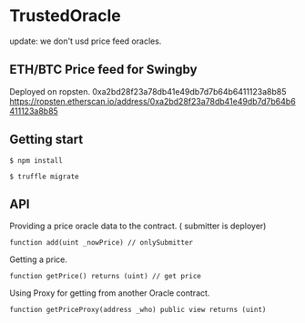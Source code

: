 # TrustedOracle

update: we don't usd price feed oracles.

## ETH/BTC Price feed for Swingby

Deployed on ropsten.
0xa2bd28f23a78db41e49db7d7b64b6411123a8b85
https://ropsten.etherscan.io/address/0xa2bd28f23a78db41e49db7d7b64b6411123a8b85

## Getting start
```
$ npm install 
```
```
$ truffle migrate
```

## API

Providing a price oracle data to the contract. ( submitter is deployer)
```
function add(uint _nowPrice) // onlySubmitter
```
Getting a price.
```
function getPrice() returns (uint) // get price 
```
Using Proxy for getting from another Oracle contract.
```
function getPriceProxy(address _who) public view returns (uint)
```


